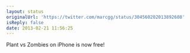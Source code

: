 ```yaml
---
layout: status
originalUrl: 'https://twitter.com/marcgg/status/304560202013892608'
isReply: false
date: 2013-02-21 11:56:25
---
```


Plant vs Zombies on iPhone is now free!
